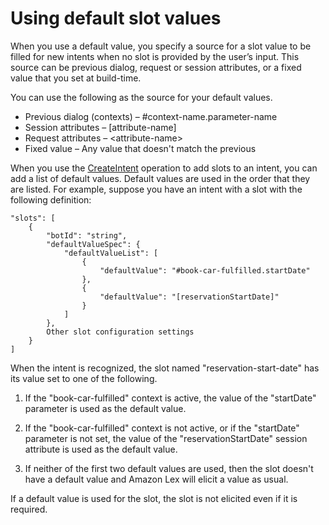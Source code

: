# Using default slot values<a name="context-mgmt-default"></a>

When you use a default value, you specify a source for a slot value to be filled for new intents when no slot is provided by the user’s input\. This source can be previous dialog, request or session attributes, or a fixed value that you set at build\-time\. 

You can use the following as the source for your default values\.
+ Previous dialog \(contexts\) – \#context\-name\.parameter\-name
+ Session attributes – \[attribute\-name\]
+ Request attributes – <attribute\-name>
+ Fixed value – Any value that doesn't match the previous

When you use the [CreateIntent](API_CreateIntent.md) operation to add slots to an intent, you can add a list of default values\. Default values are used in the order that they are listed\. For example, suppose you have an intent with a slot with the following definition:

```
"slots": [
    {
        "botId": "string",
        "defaultValueSpec": {
            "defaultValueList": [
                {
                    "defaultValue": "#book-car-fulfilled.startDate"
                },
                {
                    "defaultValue": "[reservationStartDate]"
                }
            ]
        },
        Other slot configuration settings
    }
]
```

When the intent is recognized, the slot named "reservation\-start\-date" has its value set to one of the following\.

1. If the "book\-car\-fulfilled" context is active, the value of the "startDate" parameter is used as the default value\.

1. If the "book\-car\-fulfilled" context is not active, or if the "startDate" parameter is not set, the value of the "reservationStartDate" session attribute is used as the default value\.

1. If neither of the first two default values are used, then the slot doesn't have a default value and Amazon Lex will elicit a value as usual\.

If a default value is used for the slot, the slot is not elicited even if it is required\.